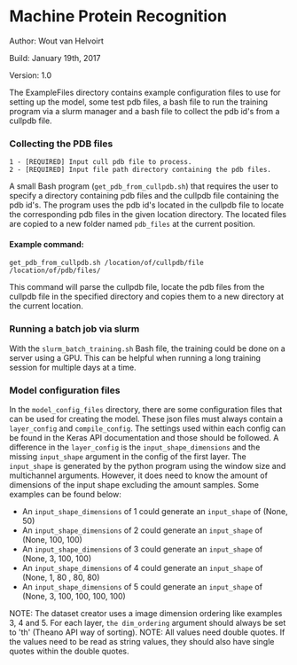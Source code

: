 # Machine Protein Recognition

Author: Wout van Helvoirt

Build: January 19th, 2017

Version: 1.0

The ExampleFiles directory contains example configuration files to use for setting up the model, some test pdb files, a bash file to run the training program via a slurm manager and a bash file to collect the pdb id's from a cullpdb file.

### Collecting the PDB files
```
1 - [REQUIRED] Input cull pdb file to process.
2 - [REQUIRED] Input file path directory containing the pdb files.
```
A small Bash program (`get_pdb_from_cullpdb.sh`) that requires the user to specify a directory containing pdb files and the cullpdb file containing the pdb id's. The program uses the pdb id's located in the cullpdb file to locate the corresponding pdb files in the given location directory. The located files are copied to a new folder named `pdb_files` at the current position. 

#### Example command:
```
get_pdb_from_cullpdb.sh /location/of/cullpdb/file /location/of/pdb/files/
```
This command will parse the cullpdb file, locate the pdb files from the cullpdb file in the specified directory and copies them to a new directory at the current location.

### Running a batch job via slurm
With the `slurm_batch_training.sh` Bash file, the training could be done on a server using a GPU. This can be helpful when running a long training session for multiple days at a time.

### Model configuration files
In the `model_config_files` directory, there are some configuration files that can be used for creating the model. These json files must always contain a `layer_config` and `compile_config`. The settings used within each config can be found in the Keras API documentation and those should be followed. A difference in the `layer_config` is the `input_shape_dimensions` and the missing `input_shape` argument in the config of the first layer. The `input_shape` is generated by the python program using the window size and multichannel arguments. However, it does need to know the amount of dimensions of the input shape excluding the amount samples. Some examples can be found below:
* An `input_shape_dimensions` of 1 could generate an `input_shape` of (None, 50)
* An `input_shape_dimensions` of 2 could generate an `input_shape` of (None, 100, 100)
* An `input_shape_dimensions` of 3 could generate an `input_shape` of (None, 3, 100, 100)
* An `input_shape_dimensions` of 4 could generate an `input_shape` of (None, 1, 80 , 80, 80)
* An `input_shape_dimensions` of 5 could generate an `input_shape` of (None, 3, 100, 100, 100, 100)

NOTE: The dataset creator uses a image dimension ordering like examples 3, 4 and 5. For each layer, `the dim_ordering` argument should always be set to 'th' (Theano API way of sorting).
NOTE: All values need double quotes. If the values need to be read as string values, they should also have single quotes within the double quotes.
